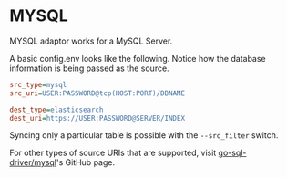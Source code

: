 # MYSQL

MYSQL adaptor works for a MySQL Server.

A basic config.env looks like the following.
Notice how the database information is being passed as the source.

```ini
src_type=mysql
src_uri=USER:PASSWORD@tcp(HOST:PORT)/DBNAME

dest_type=elasticsearch
dest_uri=https://USER:PASSWORD@SERVER/INDEX
```

Syncing only a particular table is possible with the `--src_filter` switch.

For other types of source URIs that are supported, visit [go-sql-driver/mysql](https://github.com/go-sql-driver/mysql#examples)'s GitHub page. 
